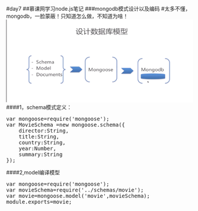 #day7
##慕课网学习node.js笔记
###mongodb模式设计以及编码
#太多不懂，mongodb，一脸蒙蔽！只知道怎么做，不知道为啥！
![](/img/mogodb.png)  
####1，schema模式定义：  
<pre>var mongoose=require('mongoose');
var MovieSchema =new mongoose.schema({
	director:String,
	title:String,
	country:String,
	year:Number,
	summary:String
});</pre>
####2,model编译模型  
<pre>var mongoose=require('mongoose');
var movieSchema=require('../schemas/movie');
var movie=mongoose.model('movie',movieSchema);
module.exports=movie;</pre>